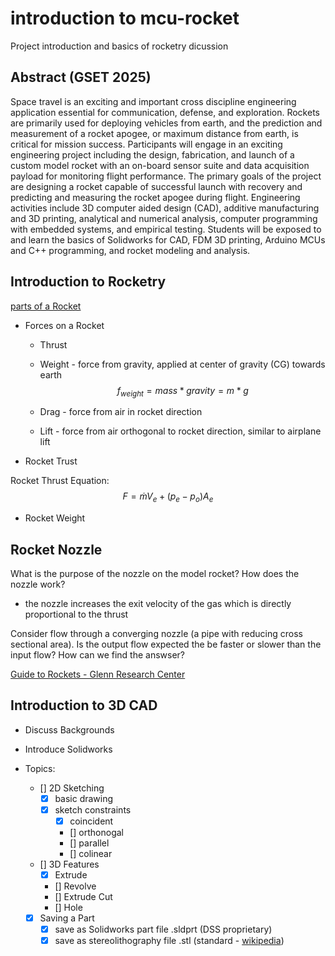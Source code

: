 # introduction to mcu-rocket

Project introduction and basics of rocketry dicussion

## Abstract (GSET 2025)
Space travel is an exciting and important cross discipline engineering application essential for communication, defense, and exploration. Rockets are primarily used for deploying vehicles from earth, and the prediction and measurement of a rocket apogee, or maximum distance from earth, is critical for mission success. Participants will engage in an exciting engineering project including the design, fabrication, and launch of a custom model rocket with an on-board sensor suite and data acquisition payload for monitoring flight performance. The primary goals of the project are designing a rocket capable of successful launch with recovery and predicting and measuring the rocket apogee during flight. Engineering activities include 3D computer aided design (CAD), additive manufacturing and 3D printing, analytical and numerical analysis, computer programming with embedded systems, and empirical testing. Students will be exposed to and learn the basics of Solidworks for CAD, FDM 3D printing, Arduino MCUs and C++ programming, and rocket modeling and analysis.


## Introduction to Rocketry 

[parts of a Rocket](https://www1.grc.nasa.gov/beginners-guide-to-aeronautics/model-rockets/#parts-of-a-single-stage-model-rocket)
  
- Forces on a Rocket

  - Thrust

  - Weight - force from gravity, applied at center of gravity (CG) towards earth
$$f_{weight}=mass*gravity=m*g$$

  - Drag - force from air in rocket direction    

  - Lift - force from air orthogonal to rocket direction, similar to airplane lift 

- Rocket Trust

Rocket Thrust Equation:
$$F=\dot{m}V_e+(p_e-p_o)A_e$$

- Rocket Weight


## Rocket Nozzle

What is the purpose of the nozzle on the model rocket? How does the nozzle work?

- the nozzle increases the exit velocity of the gas which is directly proportional to the thrust

Consider flow through a converging nozzle (a pipe with reducing cross sectional area). Is the output flow expected the be faster or slower than the input flow? How can we find the answser?  


[Guide to Rockets - Glenn Research Center](https://www1.grc.nasa.gov/beginners-guide-to-aeronautics/guide-to-rockets/)


## Introduction to 3D CAD 

- Discuss Backgrounds

- Introduce Solidworks

- Topics:
  
  - [] 2D Sketching
    - [x] basic drawing
    - [x] sketch constraints  
      - [x] coincident 
      - [] orthonogal
      - [] parallel 
      - [] colinear
  - [] 3D Features  
    - [x] Extrude 
    - [] Revolve 
    - [] Extrude Cut
    - [] Hole
  - [x] Saving a Part
    - [x] save as Solidworks part file .sldprt (DSS proprietary)
    - [x] save as stereolithography file .stl (standard - [wikipedia](https://en.wikipedia.org/wiki/STL_(file_format)))
